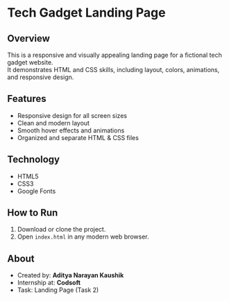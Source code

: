 # Tech Gadget Landing Page

## Overview
This is a responsive and visually appealing landing page for a fictional tech gadget website.  
It demonstrates HTML and CSS skills, including layout, colors, animations, and responsive design.

## Features
- Responsive design for all screen sizes  
- Clean and modern layout  
- Smooth hover effects and animations  
- Organized and separate HTML & CSS files  

## Technology
- HTML5  
- CSS3  
- Google Fonts  

## How to Run
1. Download or clone the project.  
2. Open `index.html` in any modern web browser.

## About
- Created by: **Aditya Narayan Kaushik**  
- Internship at: **Codsoft**  
- Task: Landing Page (Task 2)  
